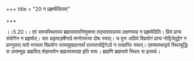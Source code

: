 +++
title = "20 न प्रहृष्येत्प्रियम्"

+++
  
  
।।5.20।। एवं साम्यस्थितस्य ब्रह्मभावापत्तिमुक्त्वा तद्भावापन्नस्य
लक्षणमाह न प्रहृष्येदिति। प्रियं प्राप्य संयोगेन न प्रहृष्येत्। यतः
प्रकृष्टहर्षेणाग्रे मानोत्पत्त्या दोषः स्यात्। च पुनः अप्रियं विप्रयोगं
प्राप्य नोद्विजेदुद्वेगं न प्राप्नुयात् यतो भगवता विप्रयोगः
परमसुखदानार्थं दत्तस्तत्रोद्वेगेऽग्रे न तत्प्राप्तिः स्यात्।
एवमवस्थाद्वये स्थिरबुद्धिः स असम्मूढः ब्रह्मवित् मोहाभावेन
ब्रह्मस्वरूपज्ञ इति भावः। ब्रह्मणि ब्रह्मभावे स्थितः स इत्यर्थः।  
  

